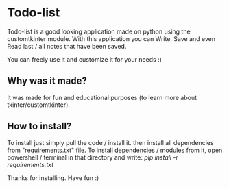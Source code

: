 # **Todo-list**

Todo-list is a good looking application made on python using the customtkinter module. 
With this application you can Write, Save and even Read last / all notes that have been saved.


You can freely use it and customize it for your needs :)


## Why was it made?
It was made for fun and educational purposes (to learn more about tkinter/customtkinter).

## How to install?
To install just simply pull the code / install  it. then install all dependencies from "requirements.txt" file.
To install dependencies / modules from it, open powershell / terminal in that directory and write: 
_pip install -r requirements.txt_ 


Thanks for installing. Have fun :)

